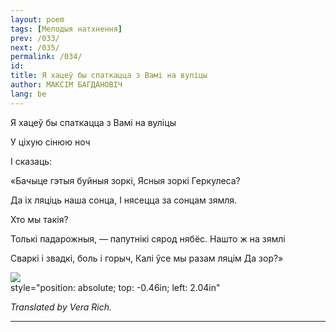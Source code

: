 ```yaml
---
layout: poem
tags: [Мелодыя натхнення]
prev: /033/
next: /035/
permalink: /034/
id: 
title: Я хацеў бы спаткацца з Вамі на вуліцы
author: МАКСІМ БАГДАНОВІЧ
lang: be
---
```



 
Я хацеў бы спаткацца з Вамі на вуліцы

У ціхую сінюю ноч

I сказаць:

«Бачыце гэтыя буйныя зоркі, Ясныя зоркі Геркулеса?

Да іх ляціць наша сонца, I нясецца за сонцам зямля.

Хто мы такія?

Толькі падарожныя, — папутнікі сярод нябёс. Нашто ж на зямлі

Сваркі і звадкі, боль і горыч, Калі ўсе мы разам ляцім Да зор?»

![](2022-%D0%9C%D1%96%D0%BD%D1%81%D0%BA-%D0%BB%D1%83%D1%87%D0%BD%D0%B0%D1%81%D1%86%D1%8C-%D0%BC%D1%96%D0%BA%D0%BE%D0%BB%D0%B0-%D0%BC%D1%8F%D1%82%D0%BB%D1%96%D1%86%D0%BA%D1%96_html_e3f6306366a88644.jpg)  
style="position: absolute; top: -0.46in; left: 2.04in"

_Translated by Vera Rich._

***
